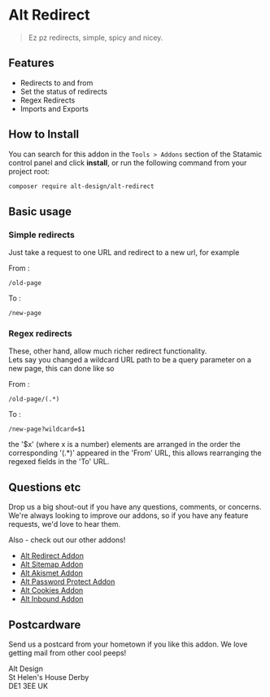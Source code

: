 # Alt Redirect

> Ez pz redirects, simple, spicy and nicey.

## Features

- Redirects to and from
- Set the status of redirects
- Regex Redirects
- Imports and Exports

## How to Install

You can search for this addon in the `Tools > Addons` section of the Statamic control panel and click **install**, or run the following command from your project root:

``` bash
composer require alt-design/alt-redirect
```

## Basic usage

### Simple redirects 
Just take a request to one URL and redirect to a new url, for example

From : 
```
/old-page
```
To : 
```
/new-page
```

### Regex redirects 
These, other hand, allow much richer redirect functionality.   
Lets say you changed a wildcard URL path to be a query parameter on a new page, this can done like so

From : 
```
/old-page/(.*)
```
To : 
```
/new-page?wildcard=$1
```

the '$x' (where x is a number) elements are arranged in the order the corresponding '(.*)' appeared in the 'From' URL, this allows rearranging the regexed fields in the 'To' URL.

## Questions etc

Drop us a big shout-out if you have any questions, comments, or concerns. We're always looking to improve our addons, so if you have any feature requests, we'd love to hear them.

Also - check out our other addons!
- [Alt Redirect Addon](https://github.com/alt-design/Alt-Redirect-Addon)
- [Alt Sitemap Addon](https://github.com/alt-design/Alt-Sitemap-Addon)
- [Alt Akismet Addon](https://github.com/alt-design/Alt-Akismet-Addon)
- [Alt Password Protect Addon](https://github.com/alt-design/Alt-Password-Protect-Addon)
- [Alt Cookies Addon](https://github.com/alt-design/Alt-Cookies-Addon)
- [Alt Inbound Addon](https://github.com/alt-design/Alt-Inbound-Addon)

## Postcardware

Send us a postcard from your hometown if you like this addon. We love getting mail from other cool peeps!

Alt Design  
St Helen's House
Derby  
DE1 3EE
UK  
